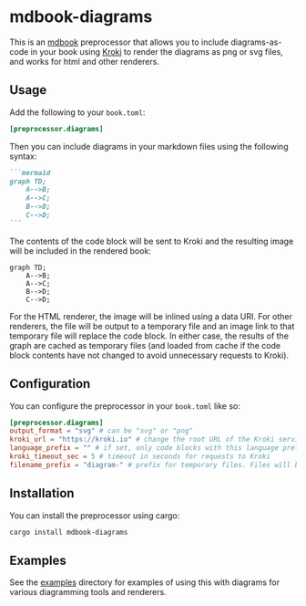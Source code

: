 # mdbook-diagrams

This is an [mdbook](https://github.com/rust-lang/mdBook) preprocessor that
allows you to include diagrams-as-code in your book using
[Kroki](https://kroki.io/) to render the diagrams as png or svg files, and works
for html and other renderers.

## Usage

Add the following to your `book.toml`:

```toml
[preprocessor.diagrams]
```

Then you can include diagrams in your markdown files using the following syntax:

````markdown
```mermaid
graph TD;
    A-->B;
    A-->C;
    B-->D;
    C-->D;
```
````

The contents of the code block will be sent to Kroki and the resulting image
will be included in the rendered book:

```mermaid
graph TD;
    A-->B;
    A-->C;
    B-->D;
    C-->D;
```

For the HTML renderer, the image will be
inlined using a data URI. For other renderers, the file will be output to a
temporary file and an image link to that temporary file will replace the code
block. In either case, the results of the graph are cached as temporary files
(and loaded from cache if the code block contents have not changed to avoid
unnecessary requests to Kroki).

## Configuration

You can configure the preprocessor in your `book.toml` like so:

```toml
[preprocessor.diagrams]
output_format = "svg" # can be "svg" or "png"
kroki_url = "https://kroki.io" # change the root URL of the Kroki service
language_prefix = "" # if set, only code blocks with this language prefix will be processed (i.e., set this to "diagram-" then use code blocks with language "diagram-mermaid" to render mermaid diagrams)
kroki_timeout_sec = 5 # timeout in seconds for requests to Kroki
filename_prefix = "diagram-" # prefix for temporary files. Files will be saved to /tmp/<filename_prefix><hash>.<output_format>
```

## Installation

You can install the preprocessor using cargo:

```sh
cargo install mdbook-diagrams
```

## Examples

See the [examples](examples) directory for examples of using this with diagrams
for various diagramming tools and renderers.

